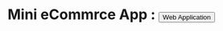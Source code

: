 
<h1>Mini eCommrce App : <a href="https://developer-shamil.github.io/mini-eCommerce-App/Home/index.html"><button>Web Application</button></a></h1>
